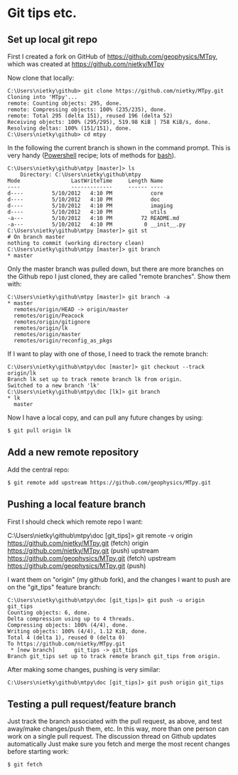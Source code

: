 # Git tips etc.

## Set up local git repo 

First I created a fork on GitHub of https://github.com/geophysics/MTpy,
which was created at https://github.com/nietky/MTpy

Now clone that locally:

    C:\Users\nietky\github> git clone https://github.com/nietky/MTpy.git
    Cloning into 'MTpy'...
    remote: Counting objects: 295, done.
    remote: Compressing objects: 100% (235/235), done.
    remote: Total 295 (delta 151), reused 196 (delta 52)
    Receiving objects: 100% (295/295), 519.98 KiB | 758 KiB/s, done.
    Resolving deltas: 100% (151/151), done.
    C:\Users\nietky\github> cd mtpy

In the following the current branch is shown in the command prompt. This is
very handy ([Powershell](http://stackoverflow.com/a/10106906) recipe; lots of
methods for [bash](http://lmgtfy.com/?q=git+branch+in+bash+prompt)).

    C:\Users\nietky\github\mtpy [master]> ls
        Directory: C:\Users\nietky\github\mtpy
    Mode                LastWriteTime     Length Name
    ----                -------------     ------ ----
    d----         5/10/2012   4:10 PM            core
    d----         5/10/2012   4:10 PM            doc
    d----         5/10/2012   4:10 PM            imaging
    d----         5/10/2012   4:10 PM            utils
    -a---         5/10/2012   4:10 PM         72 README.md
    -a---         5/10/2012   4:10 PM          0 __init__.py
    C:\Users\nietky\github\mtpy [master]> git st
    # On branch master
    nothing to commit (working directory clean)
    C:\Users\nietky\github\mtpy [master]> git branch
    * master

Only the master branch was pulled down, but there are more branches on the
Github repo I just cloned, they are called "remote branches". Show them with:

    C:\Users\nietky\github\mtpy [master]> git branch -a
    * master
      remotes/origin/HEAD -> origin/master
      remotes/origin/Peacock
      remotes/origin/gitignore
      remotes/origin/lk
      remotes/origin/master
      remotes/origin/reconfig_as_pkgs

If I want to play with one of those, I need to track the remote branch:

    C:\Users\nietky\github\mtpy\doc [master]> git checkout --track origin/lk
    Branch lk set up to track remote branch lk from origin.
    Switched to a new branch 'lk'
    C:\Users\nietky\github\mtpy\doc [lk]> git branch
    * lk
      master

Now I have a local copy, and can pull any future changes by using:

    $ git pull origin lk

## Add a new remote repository

Add the central repo:

    $ git remote add upstream https://github.com/geophysics/MTpy.git

## Pushing a local feature branch

First I should check which remote repo I want:

C:\Users\nietky\github\mtpy\doc [git_tips]> git remote -v
origin  https://github.com/nietky/MTpy.git (fetch)
origin  https://github.com/nietky/MTpy.git (push)
upstream        https://github.com/geophysics/MTpy.git (fetch)
upstream        https://github.com/geophysics/MTpy.git (push)

I want them on "origin" (my github fork), and the changes I want to push are on
the "git_tips" feature branch:

    C:\Users\nietky\github\mtpy\doc [git_tips]> git push -u origin git_tips
    Counting objects: 6, done.
    Delta compression using up to 4 threads.
    Compressing objects: 100% (4/4), done.
    Writing objects: 100% (4/4), 1.12 KiB, done.
    Total 4 (delta 1), reused 0 (delta 0)
    To https://github.com/nietky/MTpy.git
     * [new branch]      git_tips -> git_tips
    Branch git_tips set up to track remote branch git_tips from origin.

After making some changes, pushing is very similar:

    C:\Users\nietky\github\mtpy\doc [git_tips]> git push origin git_tips

## Testing a pull request/feature branch

Just track the branch associated with the pull request, as above, and test
away/make changes/push them, etc.  In this way, more than one person can work
on a single pull request. The discussion thread on Github updates automatically
Just make sure you fetch and merge the most recent changes before starting work:

    $ git fetch


